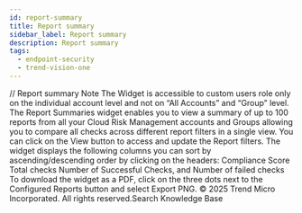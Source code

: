 ```yaml
---
id: report-summary
title: Report summary
sidebar_label: Report summary
description: Report summary
tags:
  - endpoint-security
  - trend-vision-one
---
```


/*<![CDATA[*/ $('#title').html($('meta[name=map-description]').attr('content')); /*]]>*/ Report summary Note The Widget is accessible to custom users role only on the individual account level and not on “All Accounts” and “Group” level. The Report Summaries widget enables you to view a summary of up to 100 reports from all your Cloud Risk Management accounts and Groups allowing you to compare all checks across different report filters in a single view. You can click on the View button to access and update the Report filters. The widget displays the following columns you can sort by ascending/descending order by clicking on the headers: Compliance Score Total checks Number of Successful Checks, and Number of failed checks To download the widget as a PDF, click on the three dots next to the Configured Reports button and select Export PNG. © 2025 Trend Micro Incorporated. All rights reserved.Search Knowledge Base